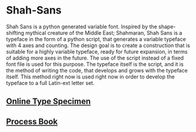 # Shah-Sans
Shah Sans is a python generated variable font. Inspired by the shape-shifting mythical creature of the Middle East; Shahmaran, Shah Sans is a typeface in the form of a python script, that generates a variable typeface with 4 axes and counting. The design goal is to create a construction that is suitable for a highly variable typeface, ready for future expansion, in terms of adding more axes in the future. The use of the script instead of a fixed font file is used for this purpose. The typeface itself is the script, and it is the method of writing the code, that develops and grows with the typeface itself. This method right now is used right now in order to develop the typeface to a full Latin-ext letter set. 

## [Online Type Specimen](https://pinarkazak.com/works/shah-sans.html)


## [Process Book](https://colorful-jumpsuit-405.notion.site/GD-YR-3-SEM-2-LETTERSTUDIO-JR_2-MODULE-SHAH-SANS-1aa029d534bd48908da9f787c613fa40 )


